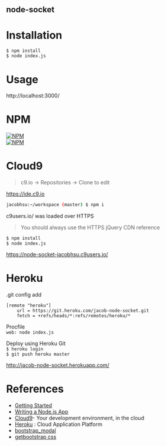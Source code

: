 node-socket
---
# Installation  
`$ npm install`  
`$ node index.js`  

# Usage

http://localhost:3000/  

# NPM

[![NPM](https://nodei.co/npm/express.png?downloads=true&stars=true)](https://www.npmjs.com/package/express)  
[![NPM](https://nodei.co/npm/socket.io.png?downloads=true&stars=true)](https://www.npmjs.com/package/socket.io)   

# Cloud9

> c9.io →  Repositories → Clone to edit  

https://ide.c9.io
```bash
jacobhsu:~/workspace (master) $ npm i

```
c9users.io/ was loaded over HTTPS  
> You should always use the HTTPS jQuery CDN reference

`$ npm install`  
`$ node index.js`   

https://node-socket-jacobhsu.c9users.io/

# Heroku

.git config add
```
[remote "heroku"]
    url = https://git.heroku.com/jacob-node-socket.git
    fetch = +refs/heads/*:refs/remotes/heroku/*
```
Procfile  
`web: node index.js`

Deploy using Heroku Git  
`$ heroku login`  
`$ git push heroku master`  

http://jacob-node-socket.herokuapp.com/

# References

* [Getting Started](http://socket.io/get-started/chat/)
* [Writing a Node.js App](https://community.c9.io/t/writing-a-node-js-app/1731)
* [Cloud9](https://c9.io/)- Your development environment, in the cloud
* [Heroku](https://www.heroku.com/) : Cloud Application Platform
* [bootstrap_modal](http://www.w3schools.com/bootstrap/bootstrap_modal.asp)
* [getbootstrap css](http://getbootstrap.com/css/)
